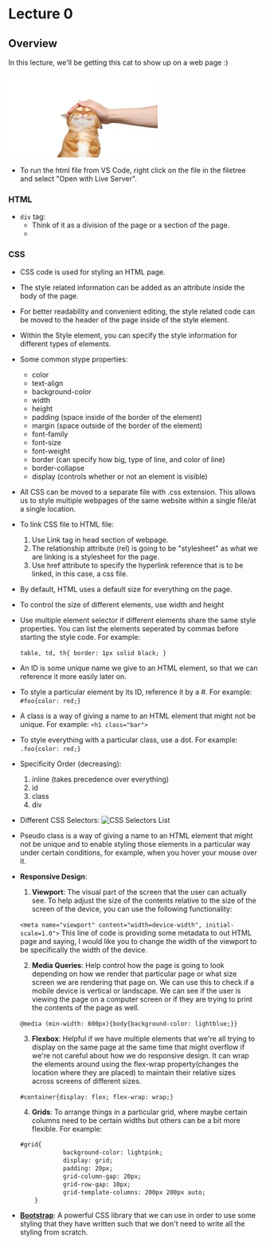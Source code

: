 # Lecture 0

## Overview

In this lecture, we'll be getting this cat to show up on a web page :)

![cat image](./cat.jpeg)

* To run the html file from VS Code, right click on the file in the filetree and select "Open with Live Server".

### HTML

* `div` tag:
    - Think of it as a division of the page or a section of the page.
    - 

### CSS
* CSS code is used for styling an HTML page.
* The style related information can be added as an attribute inside the body of the page.
* For better readability and convenient editing, the style related code can be moved to the header of the page inside of the style element.
* Within the Style element, you can specify the style information for different types of elements.
* Some common stype properties: 
    - color
    - text-align
    - background-color
    - width
    - height
    - padding (space inside of the border of the element)
    - margin (space outside of the border of the element)
    - font-family
    - font-size
    - font-weight
    - border (can specify how big, type of line, and color of line) 
    - border-collapse
    - display (controls whether or not an element is visible)
* All CSS can be moved to a separate file with .css extension. This allows us to style multiple webpages of the same website within a single file/at a single location. 

* To link CSS file to HTML file:
    1. Use Link tag in head section of webpage.
    2. The relationship attribute (rel) is going to be "stylesheet" as what we are linking is a stylesheet for the page.
    3. Use href attribute to specify the hyperlink reference that is to be linked, in this case, a css file.

* By default, HTML uses a default size for everything on the page.
* To control the size of different elements, use width and height

* Use multiple element selector if different elements share the same style properties. You can list the elements seperated by commas before starting the style code. For example:

    `table, td, th{ border: 1px solid black; }`

* An ID is some unique name we give to an HTML element, so that we can reference it more easily later on.
* To style a particular element by its ID, reference it by a #. For example: `#foo{color: red;}`

* A class is a way of giving a name to an HTML element that might not be unique. For example: `<h1 class="bar">`
* To style everything with a particular class, use a dot. For example: `.foo{color: red;}`

* Specificity Order (decreasing):
    1. inline (takes precedence over everything)
    2. id
    3. class
    4. div

* Different CSS Selectors:
![CSS Selectors List](./css_selectors.jpeg)

* Pseudo class is a way of giving a name to an HTML element that might not be unique and to enable styling those elements in a particular way under certain conditions, for example, when you hover your mouse over it.

* **Responsive Design**:
    1. **Viewport**: The visual part of the screen that the user can actually see. To help adjust the size of the contents relative to the size of the screen of the device, you can use the following functionality:
    
    `<meta name="viewport" content="width=device-width", initial-scale=1.0">`
    This line of code is providing some metadata to out HTML page and saying, I would like you to change the width of the viewport to be specifically the width of the device.

    2. **Media Queries**: Help control how the page is going to look depending on how we render that particular page or what size screen we are rendering that page on. We can use this to check if a mobile device is vertical or landscape. We can see if the user is viewing the page on a computer screen or if they are trying to print the contents of the page as well.
    
    `@media (min-width: 600px){body{background-color: lightblue;}}`

    3. **Flexbox**: Helpful if we have multiple elements that we're all trying to display on the same page at the same time that might overflow if we're not careful about how we do responsive design. It can wrap the elements around using the flex-wrap property(changes the location where they are placed) to maintain their relative sizes across screens of different sizes.

    `#container{display: flex; flex-wrap: wrap;}`

    4. **Grids**: To arrange things in a particular grid, where maybe certain columns need to be certain widths but others can be a bit more flexible. For example:

    ```
    #grid{
                background-color: lightpink;
                display: grid;
                padding: 20px;
                grid-column-gap: 20px;
                grid-row-gap: 10px;
                grid-template-columns: 200px 200px auto;
        }
    ```

* [**Bootstrap**](https://www.getbootstrap.com): A powerful CSS library that we can use in order to use some styling that they have written such that we don't need to write all the styling from scratch.